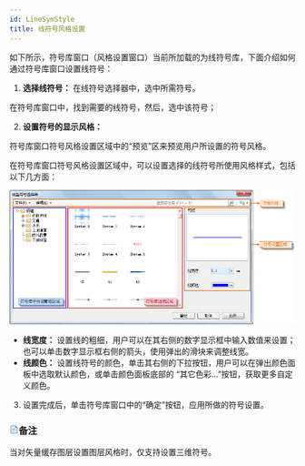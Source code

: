 ```yaml
---
id: LineSymStyle
title: 线符号风格设置
---
```

如下所示，符号库窗口（风格设置窗口）当前所加载的为线符号库，下面介绍如何通过符号库窗口设置线符号：

1. **选择线符号：** 在线符号选择器中，选中所需符号。

在符号库窗口中，找到需要的线符号，然后，选中该符号；

2. **设置符号的显示风格：**

符号库窗口符号风格设置区域中的“预览”区来预览用户所设置的符号风格。

在符号库窗口符号风格设置区域中，可以设置选择的线符号所使用风格样式，包括以下几方面：

![](img/LineSymManager.png)  

* **线宽度：** 设置线的粗细，用户可以在其右侧的数字显示框中输入数值来设置；也可以单击数字显示框右侧的箭头，使用弹出的滑块来调整线宽。
* **线颜色：** 设置线符号的颜色，单击其右侧的下拉按钮，用户可以在弹出颜色面板中选取默认颜色，或单击颜色面板底部的 “其它色彩...”按钮，获取更多自定义颜色。
3. 设置完成后，单击符号库窗口中的“确定”按钮，应用所做的符号设置。

### ![](../../img/read.gif)备注

当对矢量缓存图层设置图层风格时，仅支持设置三维符号。

